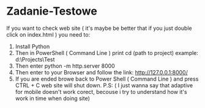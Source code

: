 # Zadanie-Testowe
If you want to check web site ( it's maybe be better that if you just double click on index.html ) you need to: 
1. Install Python 
2. Then in PowerShell ( Command Line ) print cd (path to project) example: d:\Projects\Test 
3. Then enter python -m http.server 8000 
4. Then enter to your Browser and follow the link: http://127.0.0.1:8000/ 
5. If you are ended browe back to Power Shell ( Command Line ) and press CTRL + C web site will shut down.
P.S: ( I just wanna say that adaptive for mobile doesn't work corect, becouse i try to understand how it's work in time when doing site)
